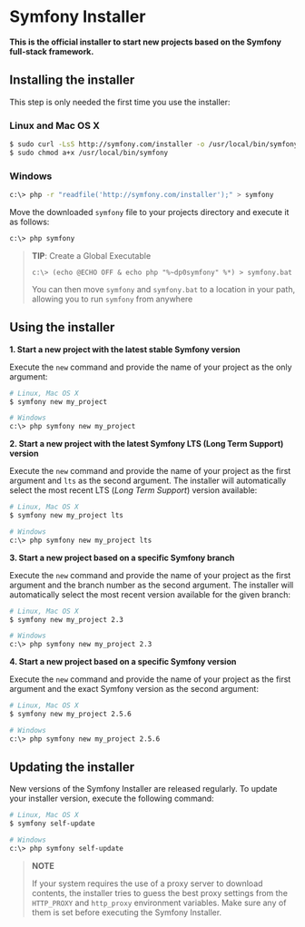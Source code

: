 Symfony Installer
=================

**This is the official installer to start new projects based on the Symfony 
full-stack framework.**

Installing the installer
------------------------

This step is only needed the first time you use the installer:

### Linux and Mac OS X

```bash
$ sudo curl -LsS http://symfony.com/installer -o /usr/local/bin/symfony
$ sudo chmod a+x /usr/local/bin/symfony
```

### Windows

```bash
c:\> php -r "readfile('http://symfony.com/installer');" > symfony
```

Move the downloaded `symfony` file to your projects directory and execute
it as follows:

```bash
c:\> php symfony
```

> **TIP**: Create a Global Executable
>
> `c:\> (echo @ECHO OFF & echo php "%~dp0symfony" %*) > symfony.bat`
>
> You can then move `symfony` and `symfony.bat` to a location in your path,
> allowing you to run `symfony` from anywhere


Using the installer
-------------------

**1. Start a new project with the latest stable Symfony version**

Execute the `new` command and provide the name of your project as the only
argument:

```bash
# Linux, Mac OS X
$ symfony new my_project

# Windows
c:\> php symfony new my_project
```

**2. Start a new project with the latest Symfony LTS (Long Term Support) version**

Execute the `new` command and provide the name of your project as the first
argument and `lts` as the second argument. The installer will automatically
select the most recent LTS (*Long Term Support*) version available:

```bash
# Linux, Mac OS X
$ symfony new my_project lts

# Windows
c:\> php symfony new my_project lts
```

**3. Start a new project based on a specific Symfony branch**

Execute the `new` command and provide the name of your project as the first
argument and the branch number as the second argument. The installer will
automatically select the most recent version available for the given branch:

```bash
# Linux, Mac OS X
$ symfony new my_project 2.3

# Windows
c:\> php symfony new my_project 2.3
```

**4. Start a new project based on a specific Symfony version**

Execute the `new` command and provide the name of your project as the first
argument and the exact Symfony version as the second argument:

```bash
# Linux, Mac OS X
$ symfony new my_project 2.5.6

# Windows
c:\> php symfony new my_project 2.5.6
```

Updating the installer
----------------------

New versions of the Symfony Installer are released regularly. To update your
installer version, execute the following command:

```bash
# Linux, Mac OS X
$ symfony self-update

# Windows
c:\> php symfony self-update
```

> **NOTE**
>
> If your system requires the use of a proxy server to download contents, the
> installer tries to guess the best proxy settings from the `HTTP_PROXY` and
> `http_proxy` environment variables. Make sure any of them is set before
> executing the Symfony Installer.
